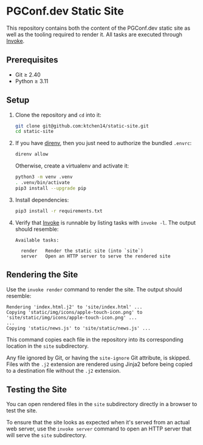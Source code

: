 # PGConf.dev Static Site

This repository contains both the content of the PGConf.dev static site as well
as the tooling required to render it. All tasks are executed through [Invoke].

## Prerequisites

* Git ≥ 2.40
* Python ≥ 3.11

## Setup

1. Clone the repository and `cd` into it:

   ```bash
   git clone git@github.com:ktchen14/static-site.git
   cd static-site
   ```

2. If you have [direnv](https://direnv.net), then you just need to authorize the
   bundled `.envrc`:

   ```bash
   direnv allow
   ```

   Otherwise, create a virtualenv and activate it:

   ```bash
   python3 -m venv .venv
   . .venv/bin/activate
   pip3 install --upgrade pip
   ```

3. Install dependencies:

   ```bash
   pip3 install -r requirements.txt
   ```

4. Verify that [Invoke](https://www.pyinvoke.org/) is runnable by listing tasks
   with `invoke -l`. The output should resemble:

   ```
   Available tasks:

     render   Render the static site (into `site`)
     server   Open an HTTP server to serve the rendered site
   ```

## Rendering the Site

Use the `invoke render` command to render the site. The output should resemble:

```
Rendering 'index.html.j2' to 'site/index.html' ...
Copying 'static/img/icons/apple-touch-icon.png' to 'site/static/img/icons/apple-touch-icon.png' ...
...
Copying 'static/news.js' to 'site/static/news.js' ...
```

This command copies each file in the repository into its corresponding location
in the `site` subdirectory.

Any file ignored by Git, or having the `site-ignore` Git attribute, is skipped.
Files with the `.j2` extension are rendered using Jinja2 before being copied to
a destination file without the `.j2` extension.

## Testing the Site

You can open rendered files in the `site` subdirectory directly in a browser to
test the site.

To ensure that the site looks as expected when it's served from an actual web
server, use the `invoke server` command to open an HTTP server that will serve
the `site` subdirectory.

[Invoke]: https://www.pyinvoke.org/
